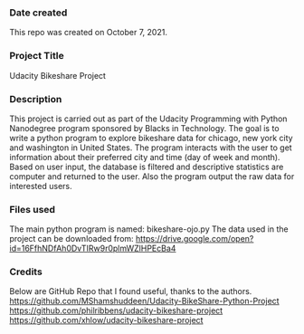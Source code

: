 ### Date created
This repo was created on October 7, 2021.
### Project Title
Udacity Bikeshare Project

### Description
This project is carried out as part of the Udacity Programming with Python Nanodegree program sponsored by Blacks in Technology. The goal is to write a python program to explore bikeshare data for chicago, new york city and washington in United States. The program interacts with the user to get information about their preferred city and time (day of week and month). Based on user input, the database is filtered and descriptive statistics are computer and returned to the user. Also the program output the raw data for interested users.

### Files used
The main python program is named: bikeshare-ojo.py
The data used in the project can be downloaded from: https://drive.google.com/open?id=16FfhNDfAh0DvTIRw9r0plmWZlHPEcBa4
### Credits
Below are GitHub Repo that I found useful, thanks to the authors.
https://github.com/MShamshuddeen/Udacity-BikeShare-Python-Project
https://github.com/philribbens/udacity-bikeshare-project
https://github.com/xhlow/udacity-bikeshare-project
